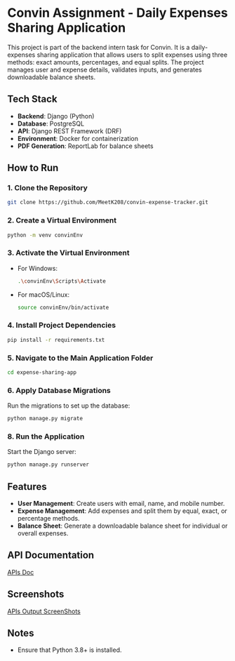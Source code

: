 # Convin Assignment - Daily Expenses Sharing Application

This project is part of the backend intern task for Convin. It is a daily-expenses sharing application that allows users to split expenses using three methods: exact amounts, percentages, and equal splits. The project manages user and expense details, validates inputs, and generates downloadable balance sheets.

## Tech Stack

- **Backend**: Django (Python)
- **Database**: PostgreSQL
- **API**: Django REST Framework (DRF)
- **Environment**: Docker for containerization
- **PDF Generation**: ReportLab for balance sheets

## How to Run

### 1. Clone the Repository

```bash
git clone https://github.com/MeetK208/convin-expense-tracker.git
```

### 2. Create a Virtual Environment

```bash
python -m venv convinEnv
```

### 3. Activate the Virtual Environment

- For Windows:

  ```bash
  .\convinEnv\Scripts\Activate
  ```

- For macOS/Linux:

  ```bash
  source convinEnv/bin/activate
  ```

### 4. Install Project Dependencies

```bash
pip install -r requirements.txt
```

### 5. Navigate to the Main Application Folder

```bash
cd expense-sharing-app
```

### 6. Apply Database Migrations

Run the migrations to set up the database:

```bash
python manage.py migrate
```

### 8. Run the Application

Start the Django server:

```bash
python manage.py runserver
```

## Features

- **User Management**: Create users with email, name, and mobile number.
- **Expense Management**: Add expenses and split them by equal, exact, or percentage methods.
- **Balance Sheet**: Generate a downloadable balance sheet for individual or overall expenses.

## API Documentation

[APIs Doc](/API_DOC.md)

## Screenshots

[APIs Output ScreenShots](output.md)

## Notes

- Ensure that Python 3.8+ is installed.